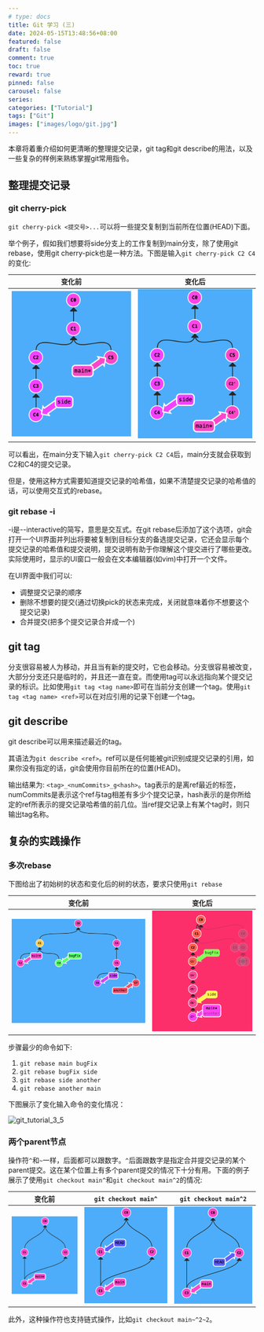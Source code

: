 ```yaml
---
# type: docs 
title: Git 学习 (三)
date: 2024-05-15T13:48:56+08:00
featured: false
draft: false
comment: true
toc: true
reward: true
pinned: false
carousel: false
series:
categories: ["Tutorial"]
tags: ["Git"]
images: ["images/logo/git.jpg"]
---
```


本章将着重介绍如何更清晰的整理提交记录，git tag和git describe的用法，以及一些复杂的样例来熟练掌握git常用指令。

<!--more-->

## 整理提交记录

### git cherry-pick

`git cherry-pick <提交号>...`可以将一些提交复制到当前所在位置(HEAD)下面。

举个例子，假如我们想要将side分支上的工作复制到main分支，除了使用git rebase，使用git cherry-pick也是一种方法。下图是输入`git cherry-pick C2 C4`的变化:

|                            变化前                            |                            变化后                            |
| :----------------------------------------------------------: | :----------------------------------------------------------: |
| ![git_tutorial_3_1](Git/git_tutorial_3_1.png?fill=300x360,Left) | ![git_tutorial_3_2](Git/git_tutorial_3_2.png?fill=300x360,Left) |

可以看出，在main分支下输入`git cherry-pick C2 C4`后，main分支就会获取到C2和C4的提交记录。

但是，使用这种方式需要知道提交记录的哈希值，如果不清楚提交记录的哈希值的话，可以使用交互式的rebase。

### git rebase -i

-i是--interactive的简写，意思是交互式。在git rebase后添加了这个选项，git会打开一个UI界面并列出将要被复制到目标分支的备选提交记录，它还会显示每个提交记录的哈希值和提交说明，提交说明有助于你理解这个提交进行了哪些更改。实际使用时，显示的UI窗口一般会在文本编辑器(如vim)中打开一个文件。

在UI界面中我们可以:

- 调整提交记录的顺序
- 删除不想要的提交(通过切换pick的状态来完成，关闭就意味着你不想要这个提交记录)
- 合并提交(把多个提交记录合并成一个)

## git tag

分支很容易被人为移动，并且当有新的提交时，它也会移动。分支很容易被改变，大部分分支还只是临时的，并且还一直在变。而使用tag可以永远指向某个提交记录的标识。比如使用`git tag <tag name>`即可在当前分支创建一个tag。使用`git tag <tag name> <ref>`可以在对应引用的记录下创建一个tag。

## git describe

git describe可以用来描述最近的tag。

其语法为`git describe <ref>`。ref可以是任何能被git识别成提交记录的引用，如果你没有指定的话，git会使用你目前所在的位置(HEAD)。

输出结果为: `<tag>_<numCommits>_g<hash>`。tag表示的是离ref最近的标签，numCommits是表示这个ref与tag相差有多少个提交记录，hash表示的是你所给定的ref所表示的提交记录哈希值的前几位。当ref提交记录上有某个tag时，则只输出tag名称。

## 复杂的实践操作

### 多次rebase

下图给出了初始树的状态和变化后的树的状态，要求只使用`git rebase`

|                            变化前                            |                            变化后                            |
| :----------------------------------------------------------: | :----------------------------------------------------------: |
| ![git_tutorial_3_3](Git/git_tutorial_3_3.png?fill=300x240,Left) | ![git_tutorial_3_4](Git/git_tutorial_3_4.png?fill=300x360,Left) |

步骤最少的命令如下:

1. `git rebase main bugFix`
2. `git rebase bugFix side`
3. `git rebase side another`
4. `git rebase another main`

下图展示了变化输入命令的变化情况：

![git_tutorial_3_5](/Users/xieletian/学习资料/博客信息/bootstrap_blog/content/posts/Git/Git/git_tutorial_4_5.gif)

### 两个parent节点

操作符`^`和`~`一样，后面都可以跟数字。`^`后面跟数字是指定合并提交记录的某个parent提交。这在某个位置上有多个parent提交的情况下十分有用。下面的例子展示了使用`git checkout main^`和`git checkout main^2`的情况:

|                            变化前                            |                     `git checkout main^`                     |                    `git checkout main^2`                     |
| :----------------------------------------------------------: | :----------------------------------------------------------: | :----------------------------------------------------------: |
| ![git_tutorial_3_6](Git/git_tutorial_3_6.png?fill=300x240,Left) | ![git_tutorial_3_7](Git/git_tutorial_3_7.png?fill=300x360,Center) | ![git_tutorial_3_8](Git/git_tutorial_3_8.png?fill=300x360,Center) |

此外，这种操作符也支持链式操作，比如`git checkout main~^2~2`。
